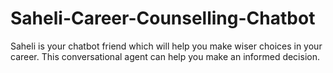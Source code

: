 # Saheli-Career-Counselling-Chatbot
Saheli is your chatbot friend which will help you make wiser choices in your career. This conversational agent can help you make an informed decision.
